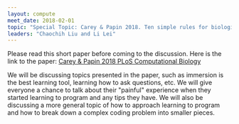 ```yaml
---
layout: compute
meet_date: 2018-02-01
topic: "Special Topic: Carey & Papin 2018. Ten simple rules for biologists learning to program"
leaders: "Chaochih Liu and Li Lei"
---
```


Please read this short paper before coming to the discussion. Here is the link to the paper: [Carey & Papin 2018 PLoS Computational Biology](http://journals.plos.org/ploscompbiol/article?id=10.1371/journal.pcbi.1005871)

We will be discussing topics presented in the paper, such as immersion is the best learning tool, learning how to ask questions, etc. We will give everyone a chance to talk about their "painful" experience when they started learning to program and any tips they have. We will also be discussing a more general topic of how to approach learning to program and how to break down a complex coding problem into smaller pieces.
